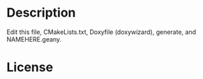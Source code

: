 Description
================================================================================
Edit this file, CMakeLists.txt, Doxyfile (doxywizard), generate, and
NAMEHERE.geany.

License
================================================================================
